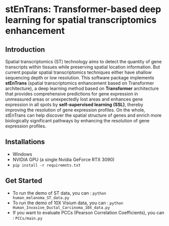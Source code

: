 # stEnTrans: Transformer-based deep learning for spatial transcriptomics enhancement
## Introduction
Spatial transcriptomics (ST) technology aims to detect the quantity of gene transcripts within tissues while preserving spatial location information. But current popular spatial transcriptomics techniques either have shallow sequencing depth or low resolution. This software package implements **stEnTrans** (spatial transcriptomics enhancement based on Transformer architecture), a deep learning method based on **Transformer** architecture that provides comprehensive predictions for gene expression in unmeasured areas or unexpectedly lost areas and enhances gene expression in all spots by **self-supervised learning (SSL)**, thereby improving the resolution of gene expression profiles. On the whole, stEnTrans can help discover the spatial structure of genes and enrich more biologically significant pathways by enhancing the resolution of gene expression profiles.

## Installations
- Windows
- NVIDIA GPU (a single Nvidia GeForce RTX 3090)
- `pip install -r requiremnts.txt`
## Get Started
- To run the demo of ST data, you can : `python human_melanoma_ST_data.py`
- To run the demo of 10X Visium data, you can : `python Human_Invasive_Ductal_Carcinoma_10X_data.py`
- If you want to evaluate PCCs (Pearson Correlation Coefficients), you can : `PCCs/main.py`
